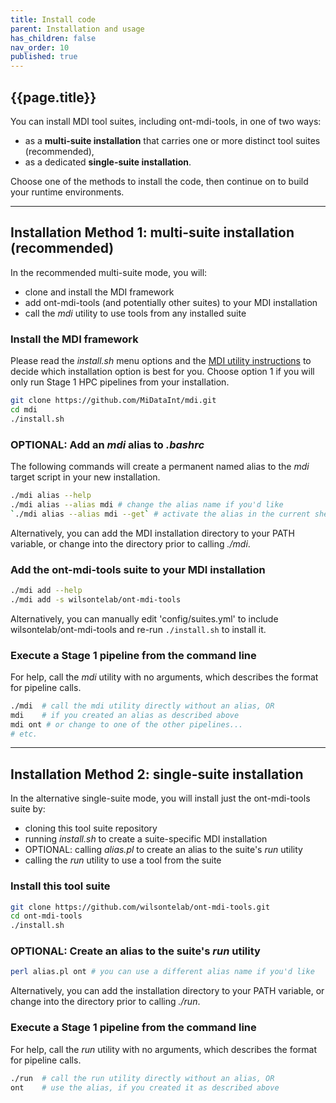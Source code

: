```yaml
---
title: Install code
parent: Installation and usage
has_children: false
nav_order: 10
published: true
---
```


## {{page.title}}

You can install MDI tool suites, including ont-mdi-tools, in one of two ways: 
- as a **multi-suite installation** that carries one or more distinct tool suites (recommended), 
- as a dedicated **single-suite installation**.

Choose one of the methods to install the code,
then continue on to build your runtime environments.

---
## Installation Method 1: multi-suite installation (recommended)

In the recommended multi-suite mode, you will:
- clone and install the MDI framework
- add ont-mdi-tools (and potentially other suites) to your MDI installation
- call the _mdi_ utility to use tools from any installed suite

### Install the MDI framework

Please read the _install.sh_ menu options and the 
[MDI utility instructions](https://github.com/MiDataInt/mdi.git) to decide
which installation option is best for you. Choose option 1
if you will only run Stage 1 HPC pipelines from your installation.

```bash
git clone https://github.com/MiDataInt/mdi.git
cd mdi
./install.sh
```

### OPTIONAL: Add an _mdi_ alias to _.bashrc_

The following commands will create a permanent named alias to the _mdi_
target script in your new installation.

```bash
./mdi alias --help
./mdi alias --alias mdi # change the alias name if you'd like 
`./mdi alias --alias mdi --get` # activate the alias in the current shell (or log out and back in)
```

Alternatively, you can add the MDI installation directory to your PATH variable,
or change into the directory prior to calling _./mdi_.

### Add the ont-mdi-tools suite to your MDI installation

```bash
./mdi add --help
./mdi add -s wilsontelab/ont-mdi-tools 
```

Alternatively, you can manually edit 'config/suites.yml' to include 
wilsontelab/ont-mdi-tools and re-run `./install.sh` to install it.

### Execute a Stage 1 pipeline from the command line

For help, call the _mdi_ utility with no arguments, which describes the format for pipeline calls. 

```bash
./mdi  # call the mdi utility directly without an alias, OR
mdi    # if you created an alias as described above
mdi ont # or change to one of the other pipelines...
# etc.
```


---
## Installation Method 2: single-suite installation

In the alternative single-suite mode, you will install just the ont-mdi-tools suite by:
- cloning this tool suite repository
- running _install.sh_ to create a suite-specific MDI installation
- OPTIONAL: calling _alias.pl_ to create an alias to the suite's _run_ utility
- calling the _run_ utility to use a tool from the suite

### Install this tool suite

```bash
git clone https://github.com/wilsontelab/ont-mdi-tools.git
cd ont-mdi-tools
./install.sh
```

### OPTIONAL: Create an alias to the suite's _run_ utility

```bash
perl alias.pl ont # you can use a different alias name if you'd like
```

Alternatively, you can add the installation directory to your PATH variable,
or change into the directory prior to calling _./run_.

### Execute a Stage 1 pipeline from the command line

For help, call the _run_ utility with no arguments, which describes the format for pipeline calls. 

```bash
./run  # call the run utility directly without an alias, OR
ont    # use the alias, if you created it as described above
```
